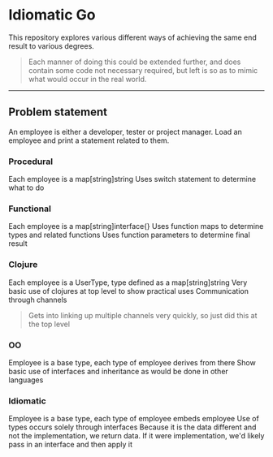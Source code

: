 # Idiomatic Go

This repository explores various different ways of achieving the same end result to various degrees.
> Each manner of doing this could be extended further, and does contain some code not necessary required, but left is so as to mimic what would occur in the real world.

  ---
  
## Problem statement

An employee is either a developer, tester or project manager. Load an employee and print a statement related to them.

### Procedural
  Each employee is a map[string]string
  Uses switch statement to determine what to do
   
### Functional
  Each employee is a map[string]interface{}
  Uses function maps to determine types and related functions
  Uses function parameters to determine final result

### Clojure
  Each employee is a UserType, type defined as a map[string]string
  Very basic use of clojures at top level to show practical uses
  Communication through channels
  > Gets into linking up multiple channels very quickly, so just did this at the top level

### OO
  Employee is a base type, each type of employee derives from there
  Show basic use of interfaces and inheritance as would be done in other languages

### Idiomatic
  Employee is a base type, each type of employee embeds employee
  Use of types occurs solely through interfaces
  Because it is the data different and not the implementation, we return data. If it were implementation, we'd likely pass in an interface and then apply it
 